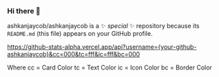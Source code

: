 ### Hi there 👋

ashkanjaycob/ashkanjaycob is a ✨ _special_ ✨ repository because its `README.md` (this file) appears on your GitHub profile.


https://github-stats-alpha.vercel.app/api?username={your-github-ashkanjaycob}&cc=000&tc=fff&ic=fff&bc=000

Where cc = Card Color
      tc = Text Color
      ic = Icon Color
      bc = Border Color
